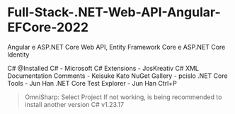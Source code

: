 # Full-Stack-.NET-Web-API-Angular-EFCore-2022
Angular e ASP.NET Core Web API, Entity Framework Core e ASP.NET Core Identity

C# @Installed
C# - Microsoft
C# Extensions - JosKreativ
C# XML Documentation Comments - Keisuke Kato
NuGet Gallery - pcislo
.NET Core Tools - Jun Han
.NET Core Test Explorer - Jun Han
Ctrl+P
>OmniSharp: Select Project
If not working, is being recommended to install another version
C# v1.23.17